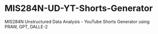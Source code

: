 # MIS284N-UD-YT-Shorts-Generator
MIS284N Unstructured Data Analysis - YouTube Shorts Generator using PRAW, GPT, DALLE-2
